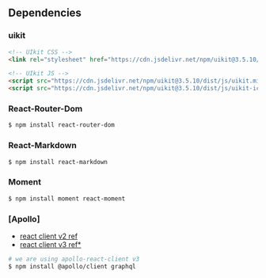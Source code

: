 ## Dependencies

### uikit
```html
<!-- UIkit CSS -->
<link rel="stylesheet" href="https://cdn.jsdelivr.net/npm/uikit@3.5.10/dist/css/uikit.min.css" />

<!-- UIkit JS -->
<script src="https://cdn.jsdelivr.net/npm/uikit@3.5.10/dist/js/uikit.min.js"></script>
<script src="https://cdn.jsdelivr.net/npm/uikit@3.5.10/dist/js/uikit-icons.min.js"></script>
```

###  React-Router-Dom
```sh
$ npm install react-router-dom
```

### React-Markdown
```sh
$ npm install react-markdown
```

### Moment
```sh
$ npm install moment react-moment
```

### [Apollo]
- [react client v2 ref](https://www.apollographql.com/docs/react/v2/get-started/)
- [react client v3 ref*](https://www.apollographql.com/docs/react/get-started/)

```sh
# we are using apollo-react-client v3
$ npm install @apollo/client graphql
```